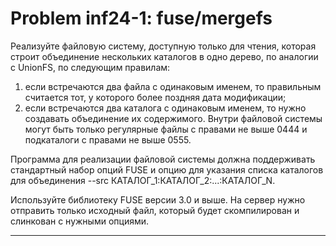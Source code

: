 **Problem inf24-1: fuse/mergefs**
========================================

Реализуйте файловую систему, доступную только для чтения, которая строит объединение нескольких каталогов в одно дерево, по аналогии с UnionFS, по следующим правилам:

1. если встречаются два файла с одинаковым именем, то правильным считается тот, у которого более поздняя дата модификации;
2. если встречаются два каталога с одинаковым именем, то нужно создавать объединение их содержимого.
   Внутри файловой системы могут быть только регулярные файлы с правами 
   не выше 0444 и подкаталоги с правами не выше 0555.

Программа для реализации файловой системы должна поддерживать стандартный набор опций FUSE и опцию для указания списка каталогов для объединения --src КАТАЛОГ_1:КАТАЛОГ_2:...:КАТАЛОГ_N.

Используйте библиотеку FUSE версии 3.0 и выше. На сервер нужно отправить только исходный файл, который будет скомпилирован и слинкован с нужными опциями.

***
